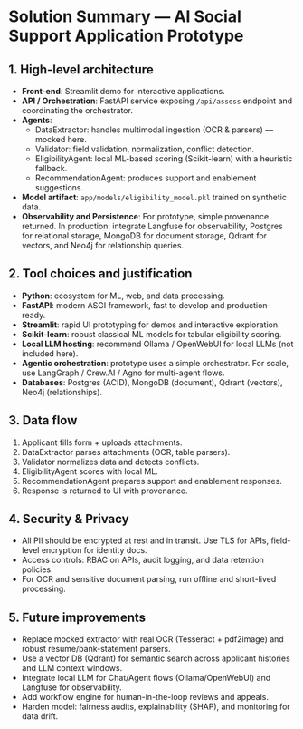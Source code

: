 # Solution Summary — AI Social Support Application Prototype

## 1. High-level architecture
- **Front-end**: Streamlit demo for interactive applications.
- **API / Orchestration**: FastAPI service exposing `/api/assess` endpoint and coordinating the orchestrator.
- **Agents**:
  - DataExtractor: handles multimodal ingestion (OCR & parsers) — mocked here.
  - Validator: field validation, normalization, conflict detection.
  - EligibilityAgent: local ML-based scoring (Scikit-learn) with a heuristic fallback.
  - RecommendationAgent: produces support and enablement suggestions.
- **Model artifact**: `app/models/eligibility_model.pkl` trained on synthetic data.
- **Observability and Persistence**: For prototype, simple provenance returned. In production: integrate Langfuse for observability, Postgres for relational storage, MongoDB for document storage, Qdrant for vectors, and Neo4j for relationship queries.

## 2. Tool choices and justification
- **Python**: ecosystem for ML, web, and data processing.
- **FastAPI**: modern ASGI framework, fast to develop and production-ready.
- **Streamlit**: rapid UI prototyping for demos and interactive exploration.
- **Scikit-learn**: robust classical ML models for tabular eligibility scoring.
- **Local LLM hosting**: recommend Ollama / OpenWebUI for local LLMs (not included here).
- **Agentic orchestration**: prototype uses a simple orchestrator. For scale, use LangGraph / Crew.AI / Agno for multi-agent flows.
- **Databases**: Postgres (ACID), MongoDB (document), Qdrant (vectors), Neo4j (relationships).

## 3. Data flow
1. Applicant fills form + uploads attachments.
2. DataExtractor parses attachments (OCR, table parsers).
3. Validator normalizes data and detects conflicts.
4. EligibilityAgent scores with local ML.
5. RecommendationAgent prepares support and enablement responses.
6. Response is returned to UI with provenance.

## 4. Security & Privacy
- All PII should be encrypted at rest and in transit. Use TLS for APIs, field-level encryption for identity docs.
- Access controls: RBAC on APIs, audit logging, and data retention policies.
- For OCR and sensitive document parsing, run offline and short-lived processing.

## 5. Future improvements
- Replace mocked extractor with real OCR (Tesseract + pdf2image) and robust resume/bank-statement parsers.
- Use a vector DB (Qdrant) for semantic search across applicant histories and LLM context windows.
- Integrate local LLM for Chat/Agent flows (Ollama/OpenWebUI) and Langfuse for observability.
- Add workflow engine for human-in-the-loop reviews and appeals.
- Harden model: fairness audits, explainability (SHAP), and monitoring for data drift.

